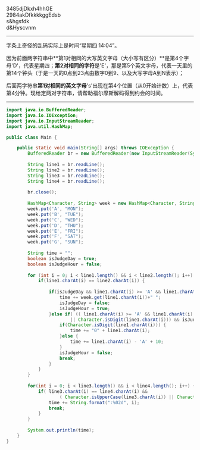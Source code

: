 ﻿3485djDkxh4hhGE  
2984akDfkkkkggEdsb  
s&hgsfdk  
d&Hyscvnm  

---
字条上奇怪的乱码实际上是时间“星期四 14:04”。  

因为前面两字符串中**第1对相同的大写英文字母（大小写有区分）**是第4个字母'D'，代表星期四；**第2对相同的字符**是'E'，那是第5个英文字母，代表一天里的第14个钟头（于是一天的0点到23点由数字0到9、以及大写字母A到N表示）；  

后面两字符串**第1对相同的英文字母**'s'出现在第4个位置（从0开始计数）上，代表第4分钟。现给定两对字符串，请帮助福尔摩斯解码得到约会的时间。


---
```java
import java.io.BufferedReader;
import java.io.IOException;
import java.io.InputStreamReader;
import java.util.HashMap;

public class Main {	

	public static void main(String[] args) throws IOException {
		BufferedReader br = new BufferedReader(new InputStreamReader(System.in));
		
		String line1 = br.readLine();
		String line2 = br.readLine();
		String line3 = br.readLine();
		String line4 = br.readLine();
		
		br.close();
		
		HashMap<Character, String> week = new HashMap<Character, String>();
		week.put('A', "MON");
		week.put('B', "TUE");
		week.put('C', "WED");
		week.put('D', "THU");
		week.put('E', "FRI");
		week.put('F', "SAT");
		week.put('G', "SUN");
		
		String time = "";
		boolean isJudgeDay = true;
		boolean isJudgeHour = false;
		
		for (int i = 0; i < line1.length() && i < line2.length(); i++) {
			if(line1.charAt(i) == line2.charAt(i)) {
				
				if(isJudgeDay && line1.charAt(i) >= 'A' && line1.charAt(i) <= 'G') {
					time += week.get(line1.charAt(i))+" ";
					isJudgeDay = false;
					isJudgeHour = true;
				}else if( (( line1.charAt(i) >= 'A' && line1.charAt(i) <= 'N' ) 
						|| Character.isDigit(line1.charAt(i))) && isJudgeHour) {
					if(Character.isDigit(line1.charAt(i))) {
						time += "0" + line1.charAt(i);
					}else {
						time += line1.charAt(i) - 'A' + 10;
					}
					isJudgeHour = false;
					break;
				}	
			}
		}
		
		for(int i = 0; i < line3.length() && i < line4.length(); i++) {
			if( line3.charAt(i) == line4.charAt(i) && 
					( Character.isUpperCase(line3.charAt(i)) || Character.isLowerCase(line3.charAt(i)) ) ) {
				time += String.format(":%02d", i);
				break;
			}
		}
		
		System.out.println(time);
	}
}
```
